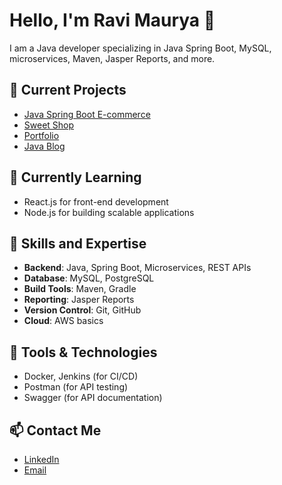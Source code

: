 # Hello, I'm Ravi Maurya 👋
I am a Java developer specializing in Java Spring Boot, MySQL, microservices, Maven, Jasper Reports, and more.

## 🔭 Current Projects
- [Java Spring Boot E-commerce](https://iamravimaurya.github.io/E-Commerce/)
- [Sweet Shop](https://iamravimaurya.github.io/brijwasi/)
- [Portfolio](https://iamravimaurya.github.io/portfolio/)
- [Java Blog](https://ravi-java-blog.netlify.app/)

## 🌱 Currently Learning
- React.js for front-end development
- Node.js for building scalable applications

## 💼 Skills and Expertise
- **Backend**: Java, Spring Boot, Microservices, REST APIs
- **Database**: MySQL, PostgreSQL
- **Build Tools**: Maven, Gradle
- **Reporting**: Jasper Reports
- **Version Control**: Git, GitHub
- **Cloud**: AWS basics

## 🚀 Tools & Technologies
- Docker, Jenkins (for CI/CD)
- Postman (for API testing)
- Swagger (for API documentation)

## 📫 Contact Me
- [LinkedIn](https://www.linkedin.com/in/ravi-maurya-33564a211/)
- [Email](mailto:contact.ravimaurya.com)
